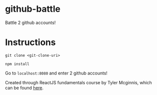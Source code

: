# github-battle
Battle 2 github accounts!

# Instructions
`git clone <git-clone-uri>`

`npm install`

Go to `localhost:8080` and enter 2 github accounts!

Created through ReactJS fundamentals course by Tyler Mcginnis, which can be found [here](http://www.reactjsprogram.com/).
